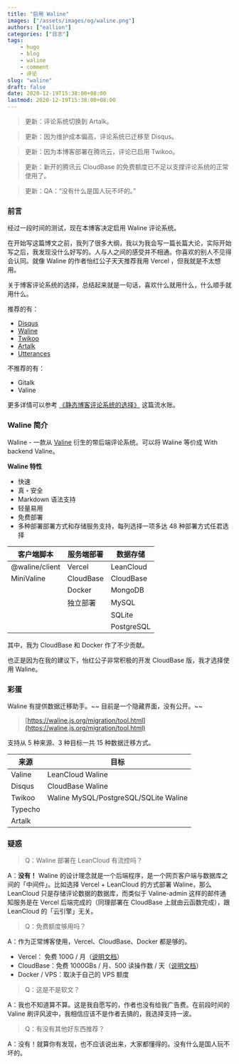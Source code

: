 ```yaml
---
title: "启用 Waline"
images: ["/assets/images/og/waline.png"]
authors: ["eallion"]
categories: ["日志"]
tags:
    - hugo
    - blog
    - waline
    - comment
    - 评论
slug: "waline"
draft: false
date: 2020-12-19T15:38:00+08:00
lastmod: 2020-12-19T15:38:00+08:00
---
```


> 更新：评论系统切换到 Artalk。

> 更新：因为维护成本偏高，评论系统已迁移至 Disqus。

> 更新：因为本博客部署在腾讯云，评论已启用 Twikoo。

> 更新：新开的腾讯云 CloudBase 的免费额度已不足以支撑评论系统的正常使用了。

> 更新：QA：“没有什么是国人玩不坏的。”

### 前言

经过一段时间的测试，现在本博客决定启用 Waline 评论系统。

在开始写这篇博文之前，我列了很多大纲，我以为我会写一篇长篇大论，实际开始写之后，我发现没什么好写的。人与人之间的感受并不相通。你喜欢的别人不见得会认同。就像 Waline 的作者怡红公子天天推荐我用 Vercel ，但我就是不太想用。

关于博客评论系统的选择，总结起来就是一句话，喜欢什么就用什么，什么顺手就用什么。

推荐的有：

- [Disqus](https://disqus.com/)
- [Waline](https://waline.js.org/)
- [Twikoo](https://twikoo.js.org/)
- [Artalk](https://artalk.js.org/)
- [Utterances](https://utteranc.es/)

不推荐的有：

- Gitalk
- Valine

更多详情可以参考 [《静态博客评论系统的选择》](https://eallion.com/comments/) 这篇流水账。

### Waline 简介

Waline - 一款从 [Valine](https://valine.js.org/) 衍生的带后端评论系统。可以将 Waline 等价成 With backend Valine。

**Waline 特性**

- 快速
- 真・安全
- Markdown 语法支持
- 轻量易用
- 免费部署
- 多种部署部署方式和存储服务支持，每列选择一项多达 48 种部署方式任君选择

| **客户端脚本** | **服务端部署** | **数据存储** |
| -------------- | -------------- | ------------ |
| @waline/client | Vercel         | LeanCloud    |
| MiniValine     | CloudBase      | CloudBase    |
|                | Docker         | MongoDB      |
|                | 独立部署       | MySQL        |
|                |                | SQLite       |
|                |                | PostgreSQL   |

其中，我为 CloudBase 和 Docker 作了不少贡献。

也正是因为在我的建议下，怡红公子非常积极的开发 CloudBase 版，我才选择使用 Waline。

### 彩蛋

Waline 有提供数据迁移助手。~~ 目前是一个隐藏界面，没有公开。~~

> [https://waline.js.org/migration/tool.html](https://waline.js.org/migration/tool.html)

支持从 5 种来源、3 种目标一共 15 种数据迁移方式。

| 来源    | 目标                                  |
| ------- | ------------------------------------- |
| Valine  | LeanCloud Waline                      |
| Disqus  | CloudBase Waline                      |
| Twikoo  | Waline MySQL/PostgreSQL/SQLite Waline |
| Typecho |                                       |
| Artalk  |                                       |

### 疑惑

> Q：Waline 部署在 LeanCloud 有流控吗？

A：**没有！** Waline 的设计理念就是一个后端程序，是一个网页客户端与数据库之间的「中间件」。比如选择 Vercel + LeanCloud 的方式部署 Waline，那么 LeanCloud 只是存储评论数据的数据库，而类似于 Valine-admin 这样的邮件通知服务是在 Vercel 后端完成的（同理部署在 CloudBase 上就由云函数完成），跟 LeanCloud 的「云引擎」无关。

> Q：免费额度够用吗？

A：作为正常博客使用，Vercel、CloudBase、Docker 都是够的。

- Vercel： 免费 100G / 月（[说明文档](https://vercel.com/pricing)）
- CloudBase：免费 1000GBs / 月、500 读操作数 / 天（[说明文档](https://cloud.tencent.com/document/product/876/47816)）
- Docker / VPS：取决于自己的 VPS 额度

> Q：这是不是软文？

A：我也不知道算不算。这是我自愿写的，作者也没有给我广告费。在前段时间的 Valine 刷评风波中，我相信应该不是作者去搞的，我选择支持一波。

> Q：有没有其他好东西推荐？

A：没有！就算你有发现，也不应该说出来，大家都懂得的。没有什么是国人玩不坏的。
